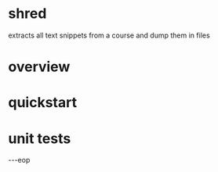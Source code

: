shred
========

extracts all text snippets from a course and dump them in files


overview
========


quickstart
==========


unit tests
==========



---eop

